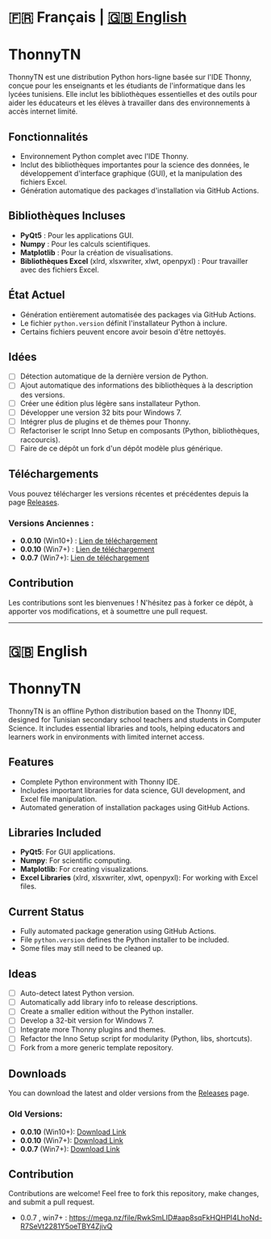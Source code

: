# 🇫🇷 Français | [🇬🇧 English](#-english)

# ThonnyTN

ThonnyTN est une distribution Python hors-ligne basée sur l'IDE Thonny, conçue pour les enseignants et les étudiants de l'informatique dans les lycées tunisiens. Elle inclut les bibliothèques essentielles et des outils pour aider les éducateurs et les élèves à travailler dans des environnements à accès internet limité.

## Fonctionnalités

- Environnement Python complet avec l'IDE Thonny.
- Inclut des bibliothèques importantes pour la science des données, le développement d'interface graphique (GUI), et la manipulation des fichiers Excel.
- Génération automatique des packages d'installation via GitHub Actions.

## Bibliothèques Incluses

- **PyQt5** : Pour les applications GUI.
- **Numpy** : Pour les calculs scientifiques.
- **Matplotlib** : Pour la création de visualisations.
- **Bibliothèques Excel** (xlrd, xlsxwriter, xlwt, openpyxl) : Pour travailler avec des fichiers Excel.

## État Actuel

- Génération entièrement automatisée des packages via GitHub Actions.
- Le fichier `python.version` définit l'installateur Python à inclure.
- Certains fichiers peuvent encore avoir besoin d'être nettoyés.

## Idées

- [ ] Détection automatique de la dernière version de Python.
- [ ] Ajout automatique des informations des bibliothèques à la description des versions.
- [ ] Créer une édition plus légère sans installateur Python.
- [ ] Développer une version 32 bits pour Windows 7.
- [ ] Intégrer plus de plugins et de thèmes pour Thonny.
- [ ] Refactoriser le script Inno Setup en composants (Python, bibliothèques, raccourcis).
- [ ] Faire de ce dépôt un fork d'un dépôt modèle plus générique.

## Téléchargements

Vous pouvez télécharger les versions récentes et précédentes depuis la page [Releases](https://github.com/selmen2004/ThonnyTN/releases).

### Versions Anciennes :

- **0.0.10** (Win10+) : [Lien de téléchargement](https://mega.nz/file/p99y0SqT#fy5PE7RthCjqIPQ0ISKXZJc8eG4FzGsgK0LmecKf98Q)
- **0.0.10** (Win7+) : [Lien de téléchargement](https://mega.nz/file/p5FglJoL#m550dig4pUmtNsS5C4k0iAFVVku6qdZQCsnIbz9j0cs)
- **0.0.7** (Win7+): [Lien de téléchargement](https://mega.nz/file/RwkSmLID#aap8sqFkHQHPI4LhoNd-R7SeVt2281Y5oeTBY4ZjivQ)

## Contribution

Les contributions sont les bienvenues ! N'hésitez pas à forker ce dépôt, à apporter vos modifications, et à soumettre une pull request.

---

# 🇬🇧 English

# ThonnyTN

ThonnyTN is an offline Python distribution based on the Thonny IDE, designed for Tunisian secondary school teachers and students in Computer Science. It includes essential libraries and tools, helping educators and learners work in environments with limited internet access.

## Features

- Complete Python environment with Thonny IDE.
- Includes important libraries for data science, GUI development, and Excel file manipulation.
- Automated generation of installation packages using GitHub Actions.

## Libraries Included

- **PyQt5**: For GUI applications.
- **Numpy**: For scientific computing.
- **Matplotlib**: For creating visualizations.
- **Excel Libraries** (xlrd, xlsxwriter, xlwt, openpyxl): For working with Excel files.

## Current Status

- Fully automated package generation using GitHub Actions.
- File `python.version` defines the Python installer to be included.
- Some files may still need to be cleaned up.

## Ideas

- [ ] Auto-detect latest Python version.
- [ ] Automatically add library info to release descriptions.
- [ ] Create a smaller edition without the Python installer.
- [ ] Develop a 32-bit version for Windows 7.
- [ ] Integrate more Thonny plugins and themes.
- [ ] Refactor the Inno Setup script for modularity (Python, libs, shortcuts).
- [ ] Fork from a more generic template repository.

## Downloads

You can download the latest and older versions from the [Releases](https://github.com/selmen2004/ThonnyTN/releases) page.

### Old Versions:

- **0.0.10** (Win10+): [Download Link](https://mega.nz/file/p99y0SqT#fy5PE7RthCjqIPQ0ISKXZJc8eG4FzGsgK0LmecKf98Q)
- **0.0.10** (Win7+): [Download Link](https://mega.nz/file/p5FglJoL#m550dig4pUmtNsS5C4k0iAFVVku6qdZQCsnIbz9j0cs)
- **0.0.7** (Win7+): [Download Link](https://mega.nz/file/RwkSmLID#aap8sqFkHQHPI4LhoNd-R7SeVt2281Y5oeTBY4ZjivQ)
## Contribution

Contributions are welcome! Feel free to fork this repository, make changes, and submit a pull request.


* 0.0.7 , win7+ : https://mega.nz/file/RwkSmLID#aap8sqFkHQHPI4LhoNd-R7SeVt2281Y5oeTBY4ZjivQ
